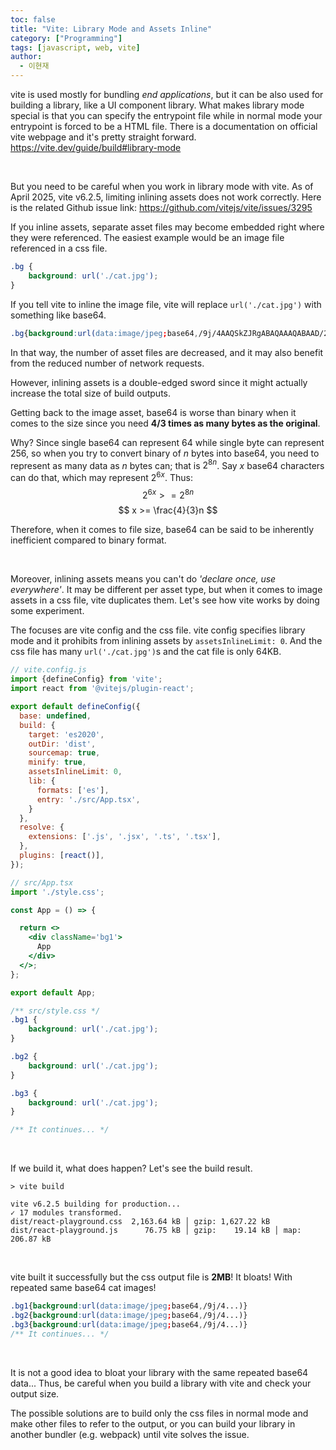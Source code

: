 ```yaml
---
toc: false
title: "Vite: Library Mode and Assets Inline"
category: ["Programming"]
tags: [javascript, web, vite]
author:
  - 이현재
---
```


vite is used mostly for bundling *end applications*,
but it can be also used for building a library, like a UI component library.
What makes library mode special is that you can specify the entrypoint file
while in normal mode your entrypoint is forced to be a HTML file.
There is a documentation on official vite webpage and it's pretty straight forward.<br>
<https://vite.dev/guide/build#library-mode>

<br>

But you need to be careful when you work in library mode with vite.
As of April 2025, vite v6.2.5, limiting inlining assets does not work correctly.
Here is the related Github issue link: <https://github.com/vitejs/vite/issues/3295>

If you inline assets, separate asset files may become embedded right where they were referenced.
The easiest example would be an image file referenced in a css file.
```css
.bg {
    background: url('./cat.jpg');
}
```

If you tell vite to inline the image file,
vite will replace `url('./cat.jpg')` with something like base64.
```css
.bg{background:url(data:image/jpeg;base64,/9j/4AAQSkZJRgABAQAAAQABAAD/2wBDAAMCAgICAgMCAgIDAwMDBAYEBA...)}
```

In that way, the number of asset files are decreased,
and it may also benefit from the reduced number of network requests.

However, inlining assets is a double-edged sword
since it might actually increase the total size of build outputs.

Getting back to the image asset, base64 is worse than binary when it comes to the size
since you need **4/3 times as many bytes as the original**.

Why? Since single base64 can represent 64 while single byte can represent 256,
so when you try to convert binary of $n$ bytes into base64,
you need to represent as many data as $n$ bytes can; that is $2^{8n}$.
Say $x$ base64 characters can do that, which may represent $2^{6x}$.
Thus:<br>
$$
2^{6x} >= 2^{8n}
$$
$$
x >= \frac{4}{3}n
$$

Therefore, when it comes to file size,
base64 can be said to be inherently inefficient compared to binary format.

<br>

Moreover, inlining assets means you can't do *'declare once, use everywhere'*.
It may be different per asset type,
but when it comes to image assets in a css file, vite duplicates them.
Let's see how vite works by doing some experiment.

The focuses are vite config and the css file.
vite config specifies library mode and it prohibits from inlining assets
by `assetsInlineLimit: 0`.
And the css file has many `url('./cat.jpg')`s and the cat file is only 64KB.
```js {11-15}
// vite.config.js
import {defineConfig} from 'vite';
import react from '@vitejs/plugin-react';

export default defineConfig({
  base: undefined,
  build: {
    target: 'es2020',
    outDir: 'dist',
    sourcemap: true,
    minify: true,
    assetsInlineLimit: 0,
    lib: {
      formats: ['es'],
      entry: './src/App.tsx',
    }
  },
  resolve: {
    extensions: ['.js', '.jsx', '.ts', '.tsx'],
  },
  plugins: [react()],
});
```

```jsx
// src/App.tsx
import './style.css';

const App = () => {

  return <>
    <div className='bg1'>
      App
    </div>
  </>;
};

export default App;
```

```css
/** src/style.css */
.bg1 {
    background: url('./cat.jpg');
}

.bg2 {
    background: url('./cat.jpg');
}

.bg3 {
    background: url('./cat.jpg');
}

/** It continues... */
```

<br>

If we build it, what does happen? Let's see the build result.
```text
> vite build

vite v6.2.5 building for production...
✓ 17 modules transformed.
dist/react-playground.css  2,163.64 kB │ gzip: 1,627.22 kB
dist/react-playground.js      76.75 kB │ gzip:    19.14 kB │ map: 206.87 kB
```

<br>

vite built it successfully but the css output file is **2MB**!
It bloats! With repeated same base64 cat images!
```css
.bg1{background:url(data:image/jpeg;base64,/9j/4...)}
.bg2{background:url(data:image/jpeg;base64,/9j/4...)}
.bg3{background:url(data:image/jpeg;base64,/9j/4...)}
/** It continues... */
```

<br>

It is not a good idea to bloat your library with the same repeated base64 data...
Thus, be careful when you build a library with vite and check your output size.

The possible solutions are to build only the css files in normal mode
and make other files to refer to the output,
or you can build your library in another bundler (e.g. webpack) until vite solves the issue.
